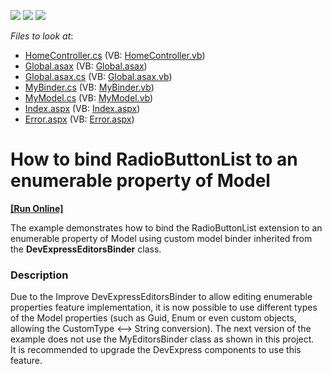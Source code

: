 <!-- default badges list -->
![](https://img.shields.io/endpoint?url=https://codecentral.devexpress.com/api/v1/VersionRange/128549158/12.2.4%2B)
[![](https://img.shields.io/badge/Open_in_DevExpress_Support_Center-FF7200?style=flat-square&logo=DevExpress&logoColor=white)](https://supportcenter.devexpress.com/ticket/details/E2871)
[![](https://img.shields.io/badge/📖_How_to_use_DevExpress_Examples-e9f6fc?style=flat-square)](https://docs.devexpress.com/GeneralInformation/403183)
<!-- default badges end -->
<!-- default file list -->
*Files to look at*:

* [HomeController.cs](./CS/Controllers/HomeController.cs) (VB: [HomeController.vb](./VB/Controllers/HomeController.vb))
* [Global.asax](./CS/Global.asax) (VB: [Global.asax](./VB/Global.asax))
* [Global.asax.cs](./CS/Global.asax.cs) (VB: [Global.asax.vb](./VB/Global.asax.vb))
* [MyBinder.cs](./CS/Models/MyBinder.cs) (VB: [MyBinder.vb](./VB/Models/MyBinder.vb))
* [MyModel.cs](./CS/Models/MyModel.cs) (VB: [MyModel.vb](./VB/Models/MyModel.vb))
* [Index.aspx](./CS/Views/Home/Index.aspx) (VB: [Index.aspx](./VB/Views/Home/Index.aspx))
* [Error.aspx](./CS/Views/Shared/Error.aspx) (VB: [Error.aspx](./VB/Views/Shared/Error.aspx))
<!-- default file list end -->
# How to bind RadioButtonList to an enumerable property of Model
<!-- run online -->
**[[Run Online]](https://codecentral.devexpress.com/e2871/)**
<!-- run online end -->


<p>The example demonstrates how to bind the RadioButtonList extension to an enumerable property of Model using custom model binder inherited from the <strong>DevExpressEditorsBinder</strong> class.</p>


<h3>Description</h3>

<p>Due to the <a data-ticket="S36682">Improve DevExpressEditorsBinder to allow editing enumerable properties </a> feature implementation, it is now possible to use different types of the Model properties (such as Guid, Enum or even custom objects, allowing the CustomType &lt;--&gt; String conversion). The next version of the example does not use the MyEditorsBinder class as shown in this project.<br /> It is recommended to upgrade the DevExpress components to use this feature.</p>

<br/>


